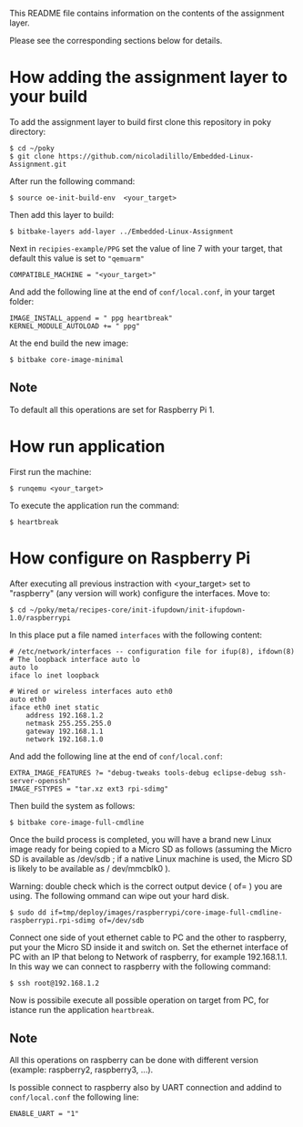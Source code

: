 This README file contains information on the contents of the assignment layer.

Please see the corresponding sections below for details.


# How adding the assignment layer to your build

To add the assignment layer to build first clone this repository in poky directory:

```
$ cd ~/poky
$ git clone https://github.com/nicoladilillo/Embedded-Linux-Assignment.git
```

After run the following command:
```
$ source oe-init-build-env  <your_target>
```

Then add this layer to build:
```
$ bitbake-layers add-layer ../Embedded-Linux-Assignment
```

Next in ``recipies-example/PPG`` set the value of line 7 with your target, that default this value is set to ``"qemuarm"``
```
COMPATIBLE_MACHINE = "<your_target>"
```

And add the following line at the end of ``conf/local.conf``, in your target folder:
```
IMAGE_INSTALL_append = " ppg heartbreak"
KERNEL_MODULE_AUTOLOAD += " ppg"
```

At the end build the new image:
```
$ bitbake core-image-minimal
```

## Note

To default all this operations are set for Raspberry Pi 1.


# How run application
First run the machine:
```
$ runqemu <your_target>
```

To execute the application run the command:
```
$ heartbreak
```


# How configure on Raspberry Pi

After executing all previous instraction with <your_target> set to "raspberry" (any version will work) configure the interfaces. Move to:
```
$ cd ~/poky/meta/recipes-core/init-ifupdown/init-ifupdown-1.0/raspberrypi
```

In this place put a file named ``interfaces`` with the following content:
```
# /etc/network/interfaces -- configuration file for ifup(8), ifdown(8)
# The loopback interface auto lo
auto lo
iface lo inet loopback

# Wired or wireless interfaces auto eth0
auto eth0
iface eth0 inet static
	address 192.168.1.2
	netmask 255.255.255.0
	gateway 192.168.1.1
	network 192.168.1.0
```

And add the following line at the end of ``conf/local.conf``:
```
EXTRA_IMAGE_FEATURES ?= "debug-tweaks tools-debug eclipse-debug ssh-server-openssh"
IMAGE_FSTYPES = "tar.xz ext3 rpi-sdimg"
```

Then build the system as follows:
```
$ bitbake core-image-full-cmdline
```

Once the build process is completed, you will have a brand new Linux image ready for being copied to a Micro SD as
follows (assuming the Micro SD is available as /dev/sdb ; if a native Linux machine is used, the Micro SD is likely to
be available as / dev/mmcblk0 ).

Warning: double check which is the correct output device ( of=<output device> ) you are using. The following ommand can wipe out your hard disk.
```
$ sudo dd if=tmp/deploy/images/raspberrypi/core-image-full-cmdline-raspberrypi.rpi-sdimg of=/dev/sdb
```

Connect one side of yout ethernet cable to PC and the other to raspberry, put your the Micro SD inside it and switch on. Set the ethernet interface of PC with an IP that belong to Network of raspberry, for example 192.168.1.1. In this way we can connect to raspberry with the following command:
```
$ ssh root@192.168.1.2
```

Now is possibile execute all possible operation on target from PC, for istance run the application ``heartbreak``.

## Note

All this operations on raspberry can be done with different version (example: raspberry2, raspberry3, ...).

Is possible connect to raspberry also by UART connection and addind to ``conf/local.conf`` the following line:
```
ENABLE_UART = "1"
```